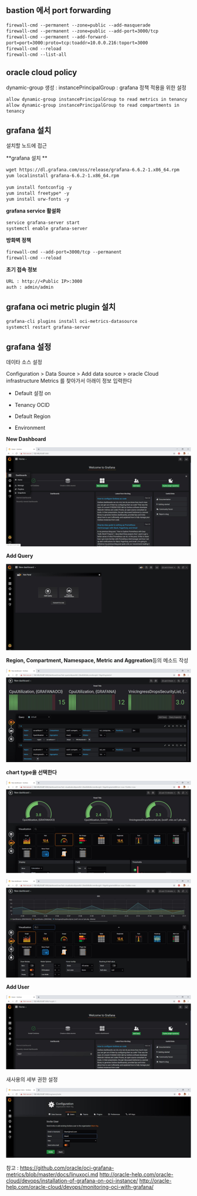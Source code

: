 







## bastion 에서 port forwarding 

```
firewall-cmd --permanent --zone=public --add-masquerade  
firewall-cmd --permanent --zone=public --add-port=3000/tcp 
firewall-cmd --permanent --add-forward-port=port=3000:proto=tcp:toaddr=10.0.0.216:toport=3000 
firewall-cmd --reload  
firewall-cmd --list-all
```



## oracle cloud policy 

dynamic-group 생성  : instancePrincipalGroup : grafana 정책 적용을 위한 설정 

```
allow dynamic-group instancePrincipalGroup to read metrics in tenancy
allow dynamic-group instancePrincipalGroup to read compartments in tenancy
```



## grafana 설치 

설치할 노드에 접근 

**grafana 설치 **

```
wget https://dl.grafana.com/oss/release/grafana-6.6.2-1.x86_64.rpm
yum localinstall grafana-6.6.2-1.x86_64.rpm

yum install fontconfig -y
yum install freetype* -y
yum install urw-fonts -y
```

**grafana service 활설화**

```
service grafana-server start
systemctl enable grafana-server
```

**방화벽 정책**

```
firewall-cmd --add-port=3000/tcp --permanent
firewall-cmd --reload
```

**초기 접속 정보**

```
URL : http://<Public IP>:3000
auth : admin/admin
```

## grafana  oci metric plugin 설치 

```
grafana-cli plugins install oci-metrics-datasource
systemctl restart grafana-server
```



## grafana 설정

데이타 소스 설정 

Configuration > Data Source > Add data source > oracle Cloud infrastructure Metrics 를 찾아가서 아래이 정보 입력한다

- Default  설정 on

- Tenancy OCID

- Default Region

- Environment



**New Dashboard**

![](./image/g7.jpg)



**Add Query**

![](./image/g8.jpg)



**Region, Compartment, Namespace, Metric and Aggreation**등의 메소드 작성 

![](./image/g9.jpg)



**chart type을 선택한다**

![](./image/g10.jpg)



![](./image/g11.jpg)



**Add User**

![](./image/g12.jpg)



새사용의 세부 권한 설정 

![](./image/g13.jpg)



참고 : https://github.com/oracle/oci-grafana-metrics/blob/master/docs/linuxoci.md
       http://oracle-help.com/oracle-cloud/devops/installation-of-grafana-on-oci-instance/
       http://oracle-help.com/oracle-cloud/devops/monitoring-oci-with-grafana/
